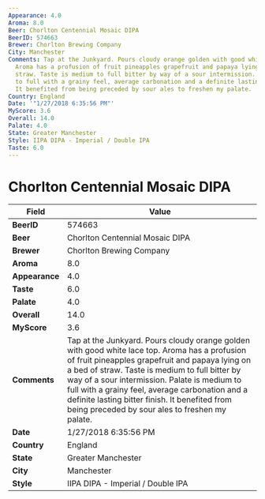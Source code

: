 ```yaml
---
Appearance: 4.0
Aroma: 8.0
Beer: Chorlton Centennial Mosaic DIPA
BeerID: 574663
Brewer: Chorlton Brewing Company
City: Manchester
Comments: Tap at the Junkyard. Pours cloudy orange golden with good white lace top.
  Aroma has a profusion of fruit pineapples grapefruit and papaya lying on a bed of
  straw. Taste is medium to full bitter by way of a sour intermission. Palate is medium
  to full with a grainy feel, average carbonation and a definite lasting bitter finish.
  It benefited from being preceded by sour ales to freshen my palate.
Country: England
Date: '"1/27/2018 6:35:56 PM"'
MyScore: 3.6
Overall: 14.0
Palate: 4.0
State: Greater Manchester
Style: IIPA DIPA - Imperial / Double IPA
Taste: 6.0
---
```


# Chorlton Centennial Mosaic DIPA

| Field         | Value |
|---------------|-------|
| **BeerID** | 574663 |
| **Beer** | Chorlton Centennial Mosaic DIPA |
| **Brewer** | Chorlton Brewing Company |
| **Aroma** | 8.0 |
| **Appearance** | 4.0 |
| **Taste** | 6.0 |
| **Palate** | 4.0 |
| **Overall** | 14.0 |
| **MyScore** | 3.6 |
| **Comments** | Tap at the Junkyard. Pours cloudy orange golden with good white lace top. Aroma has a profusion of fruit pineapples grapefruit and papaya lying on a bed of straw. Taste is medium to full bitter by way of a sour intermission. Palate is medium to full with a grainy feel, average carbonation and a definite lasting bitter finish. It benefited from being preceded by sour ales to freshen my palate. |
| **Date** | 1/27/2018 6:35:56 PM |
| **Country** | England |
| **State** | Greater Manchester |
| **City** | Manchester |
| **Style** | IIPA DIPA - Imperial / Double IPA |
